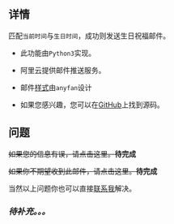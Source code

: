 ## 详情

匹配`当前时间`与`生日时间`，成功则发送生日祝福邮件。

- 此功能由`Python3`实现。

- 阿里云提供邮件推送服务。

- 邮件[样式](mail_preview.md)由`anyfan`设计

- 如果您感兴趣，您可以在[GitHub](https://github.com/anyfan/Birthday_Mail)上找到源码。


## 问题

~~如果您的信息有误，请点击这里。~~**待完成**

~~如果你不期望收到此邮件，请点击这里。~~**待完成**

当然以上问题你也可以直接[联系我](contact_me.md)解决。



### *待补充。。。*